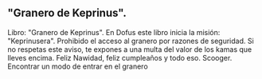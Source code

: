 ## "Granero de Keprinus".
Libro: "Granero de Keprinus".
En Dofus este libro inicia la misión: "Keprinusera".
Prohibido el acceso al granero por razones de seguridad.
Si no respetas este aviso, te expones a una multa del valor de los kamas que lleves encima.
Feliz Nawidad, feliz cumpleaños y todo eso.
Scooger.
Encontrar un modo de entrar en el granero